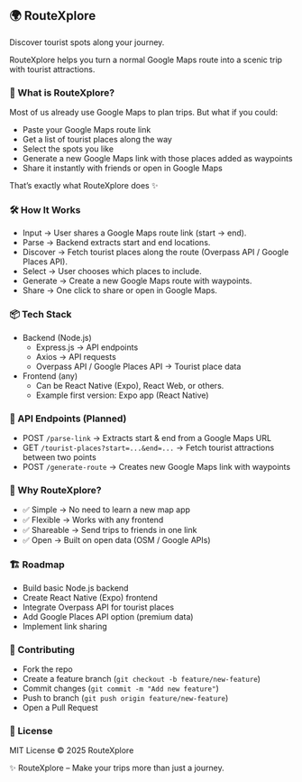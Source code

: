 ## 🌍 RouteXplore

Discover tourist spots along your journey.

RouteXplore helps you turn a normal Google Maps route into a scenic trip with tourist attractions.

### 🚀 What is RouteXplore?

Most of us already use Google Maps to plan trips. But what if you could:
- Paste your Google Maps route link
- Get a list of tourist places along the way
- Select the spots you like
- Generate a new Google Maps link with those places added as waypoints
- Share it instantly with friends or open in Google Maps

That’s exactly what RouteXplore does ✨

### 🛠 How It Works

- Input → User shares a Google Maps route link (start → end).
- Parse → Backend extracts start and end locations.
- Discover → Fetch tourist places along the route (Overpass API / Google Places API).
- Select → User chooses which places to include.
- Generate → Create a new Google Maps route with waypoints.
- Share → One click to share or open in Google Maps.

### 📦 Tech Stack

- Backend (Node.js)
  - Express.js → API endpoints
  - Axios → API requests
  - Overpass API / Google Places API → Tourist place data
- Frontend (any)
  - Can be React Native (Expo), React Web, or others.
  - Example first version: Expo app (React Native)

### 📂 API Endpoints (Planned)

- POST `/parse-link` → Extracts start & end from a Google Maps URL
- GET `/tourist-places?start=...&end=...` → Fetch tourist attractions between two points
- POST `/generate-route` → Creates new Google Maps link with waypoints

### 🎯 Why RouteXplore?

- ✅ Simple → No need to learn a new map app
- ✅ Flexible → Works with any frontend
- ✅ Shareable → Send trips to friends in one link
- ✅ Open → Built on open data (OSM / Google APIs)

### 🏗 Roadmap

- Build basic Node.js backend
- Create React Native (Expo) frontend
- Integrate Overpass API for tourist places
- Add Google Places API option (premium data)
- Implement link sharing

### 🤝 Contributing

- Fork the repo
- Create a feature branch (`git checkout -b feature/new-feature`)
- Commit changes (`git commit -m "Add new feature"`)
- Push to branch (`git push origin feature/new-feature`)
- Open a Pull Request

### 📜 License

MIT License © 2025 RouteXplore

✨ RouteXplore – Make your trips more than just a journey.
